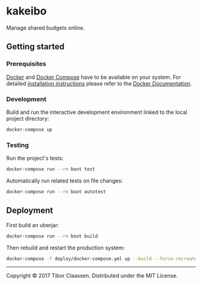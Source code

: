 # kakeibo

Manage shared budgets online.

## Getting started

### Prerequisites

[Docker] and [Docker Compose] have to be available on your system. For detailed
[installation instructions] please refer to the [Docker Documentation].

[Docker]: https://www.docker.com
[Docker Compose]: https://docs.docker.com/compose/overview/
[installation instructions]: https://docs.docker.com/engine/installation/
[Docker Documentation]: https://docs.docker.com

### Development

Build and run the interactive development environment linked to the local
project directory:

```sh
docker-compose up
```

### Testing

Run the project's tests:

```sh
docker-compose run --rm boot test
```

Automatically run related tests on file changes:

```sh
docker-compose run --rm boot autotest
```

## Deployment

First build an uberjar:

```sh
docker-compose run --rm boot build
```

Then rebuild and restart the production system:

```sh
docker-compose -f deploy/docker-compose.yml up --build --force-recreate
```

---
Copyright © 2017 Tibor Claassen. Distributed under the MIT License.
